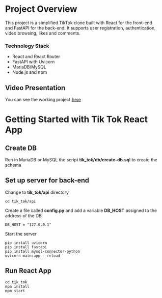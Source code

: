 # Project Overview

This project is a simplified TikTok clone built with React for the front-end and FastAPI for the back-end. It supports user registration, authentication, video browsing, likes and comments.

### Technology Stack
- React and React Router
- FastAPI with Uvicorn
- MariaDB/MySQL
- Node.js and npm

## Video Presentation

You can see the working project [here](https://drive.google.com/file/d/1n3a9NlVVKxmXFOwareGjA81LPaJz9Fyx/view?usp=sharing)

# Getting Started with Tik Tok React App

## Create DB
Run in MariaDB or MySQL the script __tik_tok/db/create-db.sql__ to create the schema

## Set up server for back-end
Change to **tik_tok/api** directory
```
cd tik_tok/api
```

Create a file called **config.py** and add a variable **DB_HOST** assigned to the address of the DB
```
DB_HOST = "127.0.0.1"
```

Start the server
```
pip install uvicorn
pip install fastapi
pip install mysql-connector-python
uvicorn main:app --reload
```

## Run React App
```
cd tik_tok
npm install
npm start
```
